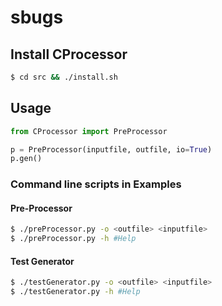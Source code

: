# sbugs

## Install CProcessor

```sh
$ cd src && ./install.sh
```

## Usage

```python
from CProcessor import PreProcessor

p = PreProcessor(inputfile, outfile, io=True)	
p.gen()
```

### Command line scripts in Examples
#### Pre-Processor
```sh
$ ./preProcessor.py -o <outfile> <inputfile>
$ ./preProcessor.py -h #Help
```
#### Test Generator
```sh
$ ./testGenerator.py -o <outfile> <inputfile>
$ ./testGenerator.py -h #Help
```

